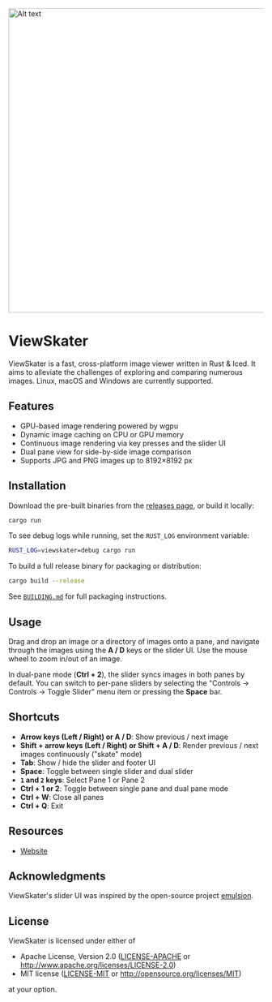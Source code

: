 <img src="https://github.com/user-attachments/assets/4c410f1b-1103-4b84-87f1-7278aa3a46f9" alt="Alt text" width="600"/>

# ViewSkater
ViewSkater is a fast, cross-platform image viewer written in Rust & Iced.
It aims to alleviate the challenges of exploring and comparing numerous images. Linux, macOS and Windows are currently supported.

## Features
- GPU-based image rendering powered by wgpu
- Dynamic image caching on CPU or GPU memory
- Continuous image rendering via key presses and the slider UI
- Dual pane view for side-by-side image comparison
- Supports JPG and PNG images up to 8192×8192 px

## Installation
Download the pre-built binaries from the [releases page](https://github.com/ggand0/viewskater/releases), or build it locally:

```sh
cargo run
```

To see debug logs while running, set the `RUST_LOG` environment variable:
```sh
RUST_LOG=viewskater=debug cargo run
```

To build a full release binary for packaging or distribution:
```sh
cargo build --release
```

See [`BUILDING.md`](./BUNDLING.md) for full packaging instructions.


## Usage
Drag and drop an image or a directory of images onto a pane, and navigate through the images using the **A / D** keys or the slider UI.
Use the mouse wheel to zoom in/out of an image.

In dual-pane mode (**Ctrl + 2**), the slider syncs images in both panes by default.
You can switch to per-pane sliders by selecting the "Controls -> Controls -> Toggle Slider" menu item or pressing the **Space** bar.

## Shortcuts
- **Arrow keys (Left / Right) or A / D**: Show previous / next image
- **Shift + arrow keys (Left / Right) or Shift + A / D**: Render previous / next images continuously ("skate" mode)
- **Tab**: Show / hide the slider and footer UI
- **Space**: Toggle between single slider and dual slider
- **`1` and `2` keys**: Select Pane 1 or Pane 2
- **Ctrl + 1 or 2**: Toggle between single pane and dual pane mode
- **Ctrl + W**: Close all panes
- **Ctrl + Q**: Exit

## Resources
- [Website](https://viewskater.com/)

## Acknowledgments
ViewSkater's slider UI was inspired by the open-source project [emulsion](https://github.com/ArturKovacs/emulsion).

## License
ViewSkater is licensed under either of
- Apache License, Version 2.0
  ([LICENSE-APACHE](LICENSE-APACHE) or http://www.apache.org/licenses/LICENSE-2.0)
- MIT license
  ([LICENSE-MIT](LICENSE-MIT) or http://opensource.org/licenses/MIT)

at your option.

